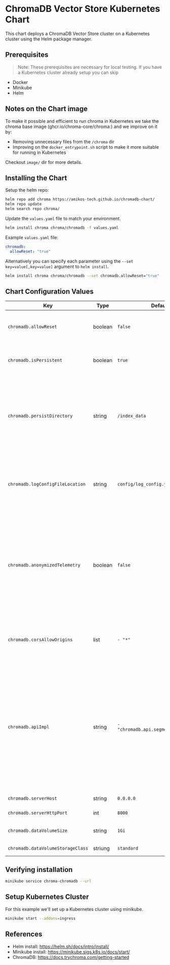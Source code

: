 # ChromaDB Vector Store Kubernetes Chart

This chart deploys a ChromaDB Vector Store cluster on a Kubernetes cluster using the Helm package manager.

## Prerequisites

> Note: These prerequisites are necessary for local testing. If you have a Kubernetes cluster already setup you can skip

- Docker
- Minikube
- Helm

## Notes on the Chart image

To make it possible and efficient to run chroma in Kubernetes we take the chroma base image (ghcr.io/chroma-core/chroma:<tag>) and we improve on it by:

- Removing unnecessary files from the `/chroma` dir
- Improving on the `docker_entrypoint.sh` script to make it more suitable for running in Kubernetes

Checkout `image/` dir for more details.

## Installing the Chart

Setup the helm repo:

```bash
helm repo add chroma https://amikos-tech.github.io/chromadb-chart/
helm repo update
helm search repo chroma/
```

Update the `values.yaml` file to match your environment.

```bash
helm install chroma chroma/chromadb -f values.yaml
```

Example `values.yaml` file:

```yaml
chromadb:
  allowReset: "true"
```

Alternatively you can specify each parameter using the `--set key=value[,key=value]` argument to `helm install`.

```bash
helm install chroma chroma/chromadb --set chromadb.allowReset="true"
```

## Chart Configuration Values

| Key                               | Type    | Default                               | Description                                                                                                                                                                        |
|-----------------------------------|---------|---------------------------------------|------------------------------------------------------------------------------------------------------------------------------------------------------------------------------------|
| `chromadb.allowReset`             | boolean | `false`                               | Allows resetting the index (delete all data)                                                                                                                                       |
| `chromadb.isPersistent`           | boolean | `true`                                | A flag to control whether data is persisted                                                                                                                                        |
| `chromadb.persistDirectory`       | string  | `/index_data`                         | The location to store the index data. This configure both chromadb and underlying persistent volume                                                                                |
| `chromadb.logConfigFileLocation`  | string  | `config/log_config.yaml`              | The location of the log config file. By default the on in the chart's config/ dir is taken                                                                                         |
| `chromadb.anonymizedTelemetry`    | boolean | `false`                               | The flag to send anonymized stats using posthog. By default this is enabled in the chromadb however for user's privacy we have disabled it so it is opt-in                         |
| `chromadb.corsAllowOrigins`       | list    | `- "*"`                               | The CORS config. By default we allow all (possibly a security concern)                                                                                                             |
| `chromadb.apiImpl`                | string  | `- "chromadb.api.segment.SegmentAPI"` | The default API impl. It uses SegmentAPI however FastAPI is also available. Note: FastAPI seems to be bugging so we discourage users to use it in releases prior or equal to 0.4.3 |
| `chromadb.serverHost`             | string  | `0.0.0.0`                             | The API server host.                                                                                                                                                               |
| `chromadb.serverHttpPort`         | int     | `8000`                                | The API server port.                                                                                                                                                               |
| `chromadb.dataVolumeSize`         | string  | `1Gi`                                 | The data volume size.                                                                                                                                                              |
| `chromadb.dataVolumeStorageClass` | striung | `standard`                            | The storage class                                                                                                                                                                  |

## Verifying installation

```bash
minikube service chroma-chromadb --url
```

## Setup Kubernetes Cluster

For this example we'll set up a Kubernetes cluster using minikube.

```bash
minikube start --addons=ingress
```

## References

- Helm install: https://helm.sh/docs/intro/install/
- Minikube install: https://minikube.sigs.k8s.io/docs/start/
- ChromaDB: https://docs.trychroma.com/getting-started